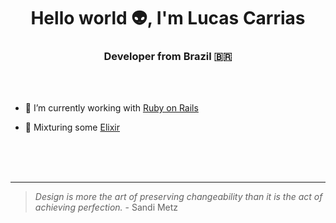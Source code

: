 <h1 align="center">Hello world 👽, I'm Lucas Carrias</h1>
<h3 align="center">Developer from Brazil 🇧🇷</h3>

<br>
<br>

<p>

- 💼 I’m currently working with [Ruby on Rails](https://rubyonrails.org/)

- 🧪 Mixturing some [Elixir](https://elixir-lang.org/)

</p>

<br>
<br>
<br>

---

> *Design is more the art of preserving changeability than it is the act of achieving perfection.* - Sandi Metz
